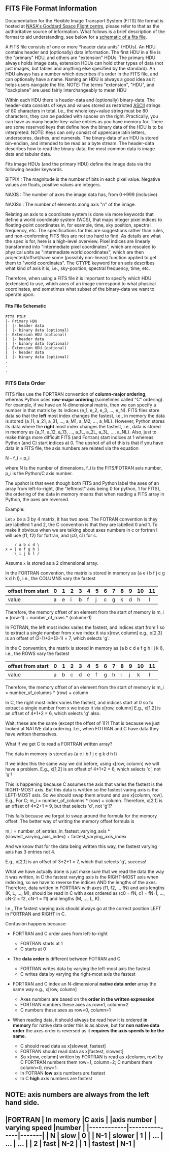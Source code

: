 
## FITS File Format Information <a id="fits-file-format-information"></a> ##

Documentation for the Flexible Image Transport System (FITS) file format is hosted at [NASA's Goddard Space Flight centre](https://fits.gsfc.nasa.gov/fits_standard.html), please refer to that as the authoritative source of information. What follows is a brief description of the format to aid understanding, see below for a [schematic of a fits file](#fits-file-schematic).

A FITS file consists of one or more *header data units" (HDUs). An HDU contains header and (optionally) data information. The first HDU in a file is the "primary" HDU, and others are "extension" HDUs. The primary HDU always holds image data, extension HDUs can hold other types of data (not just images, but tables and anything else specified by the standard). An HDU always has a number which describes it's order in the FITS file, and can optionally have a name. Naming an HDU is always a good idea as it helps users navigate the file. NOTE: The terms "extension", "HDU", and "backplane" are used fairly interchangeably to mean HDU

Within each HDU there is header-data and (optionally) binary-data. The header-data consists of keys and values stored as restricted [ASCII](https://en.wikipedia.org/wiki/ASCII) strings of 80 characters in total. I.e., the whole key+value string must be 80 characters, they can be padded with spaces on the right. Practically, you can have as many header key-value entries as you have memory for. There are some reserved keys that define how the binary data of the HDU is to be interpreted. NOTE: Keys can only consist of uppercase latin letters, underscores, dashes, and numerals. The binary-data of an HDU is stored bin-endian, and intended to be read as a byte stream. The header-data describes how to read the binary-data, the most common data is image data and tabular data.

Fits image HDUs (and the primary HDU) define the image data via the following header keywords.

BITPIX
: The magnitude is the number of bits in each pixel value. Negative values are floats, positive values are integers.

NAXIS
: The number of axes the image data has, from 0->999 (inclusive).

NAXISn
: The number of elements along axis "n" of the image.

Relating an axis to a coordinate system is done via more keywords that define a world coordinate system (WCS), that maps integer pixel indices to floating-point coordinates in, for example, time, sky position, spectral frequency, etc. The specifications for this are suggestions rather than rules, and non-conforming FITS files are not too hard to find. As details are what the spec is for, here is a high-level overview. Pixel indices are linearly transformed into "intermediate pixel coordinates", which are rescaled to physical units as "intermediate world coordinates", which are then projected/offset/have some (possibly non-linear) function applied to get them to "world coordinates". The CTYPE keyword for an axis describes what kind of axis it is, i.e., sky-position, spectral frequency, time, etc.

Therefore, when using a FITS file it is important to specify which HDU (extension) to use, which axes of an image correspond to what physical coordinates, and sometimes what subset of the binary-data we want to operate upon.

#### Fits File Schematic <a id="fits-file-schematic"></a> ####
```
FITS FILE
|- Primary HDU
|  |- header data
|  |- binary data (optional)
|- Extension HDU (optional)
|  |- header data
|  |- binary data (optional)
|- Extension HDU (optional)
|  |- header data
|  |- binary data (optional)
.
.
.
```

### FITS Data Order <a id="fits-data-order"></a> ###

FITS files use the FORTRAN convention of **column-major ordering**, whereas Python uses **row-major ordering** (sometimes called "C" ordering). For example, if we have an N-dimensional matrix, then we can specify a number in that matrix by its indices (e_1, e_2, e_3, ..., e_N). FITS files store data so that the **left** most index changes the fastest, i.e., in memory the data is stored {a_11, a_21, a_31, ..., a_M1, a_M2, ..., a_ML}. However, Python stores its data where the **right** most index changes the fastest, i.e., data is stored in memory as {a_11, a_12, a_13, ..., a_1L, a_2L, a_3L, ..., a_NL}. Also, just to make things more difficult FITS (and Fortran) start indices at 1 whereas Python (and C) start indices at 0. The upshot of all of this is that if you have data in a FITS file, the axis numbers are related via the equation 

N - f_i = p_i

where N is the number of dimensions, f_i is the FITS/FOTRAN axis number, p_i is the Python/C axis number.

The upshot is that even though both FITS and Python label the axes of an array from left-to-right, (the "leftmost" axis being 0 for python, 1 for FITS), the ordering of the data in memory means that when reading a FITS array in Python, the axes are reversed.

Example:


Let `x` be a 3 by 4 matrix, it has two axes.
The FOTRAN convention is they are labelled 1 and 2,
the C convention is that they are labelled 0 and 1.
To make it obvious when we are talking about axes numbers
in c or fortran I will use (f1, f2) for fortran, and
(c0, c1) for c.

```
    / a b c d \
x = | e f g h |
    \ i j k l /
```

Assume `x` is stored as a 2 dimensional array.

In the FORTRAN convention, the matrix is stored in memory as
{a e i b f j c g k d h l}, i.e., the COLUMNS vary the fastest

|offset from start | 0| 1| 2| 3| 4| 5| 6| 7| 8| 9|10|11|
|------------------|--|--|--|--|--|--|--|--|--|--|--|--|
|value             | a| e| i| b| f| j| c| g| k| d| h| l|

Therefore, the memory offset of an element from the start of
memory is 
m_i = (row-1) + number_of_rows * (column-1)

In FOTRAN, the left most index varies the fastest, and indices
start from 1 so to extract a single number from x we index it via
x[row, column]
e.g., x[2,3] is an offset of (2-1)+3*(3-1) = 7, which selects 'g'.

In the C convention, the matrix is stored in memory as
{a b c d e f g h i j k l}, i.e., the ROWS vary the fastest

|offset from start | 0| 1| 2| 3| 4| 5| 6| 7| 8| 9|10|11|
|------------------|--|--|--|--|--|--|--|--|--|--|--|--|
|value             | a| b| c| d| e| f| g| h| i| j| k| l|

Therefore, the memory offset of an element from the start of
memory is 
m_i = number_of_columns * (row) + column

In C, the right most index varies the fastest, and indices
start at 0 so to extract a single number from x we index it via
x[row, column]
E.g., x[1,2] is an offset of 4*1+2 = 6, which selects 'g' also.

Wait, these are the same (except the offset of 1)?! That is because
we just looked at NATIVE data ordering. I.e., when FOTRAN and C have
data they have written themselves.

What if we get C to read a FORTRAN written array?

The data in memory is stored as
{a e i b f j c g k d h l}

If we index this the same way we did before, using x[row, column]
we will have a problem.
E.g., x[1,2] is an offset of 4*1+2 = 6, which selects 'c', not 'g'!

This is happening because C assumes the axis that varies the fastest
is the RIGHT-MOST axis. But this data is written so the fastest
varing axis is the LEFT-MOST axis. So we should swap them around
and use x[column, row].
E.g., 
For C; m_i = number_of_columns * (row) + column. Therefore,
x[2,1] is an offset of 4*2+1 = 9, but that selects 'd', not 'g'!?

This fails because we forgot to swap around the formula for the
memory offset. The better way of writing the memory offset formula
is

m_i = number_of_entries_in_fastest_varying_axis * (slowest_varying_axis_index) 
	  + fastest_varying_axis_index

And we know that for the data being written this way, the fastest
varying axis has 3 entries not 4.

E.g., x[2,1] is an offset of 3*2+1 = 7, which that selects 'g', success!

What we have actually done is just make sure that we read the data
the way it was written, in C the fastest varying axis is the RIGHT-MOST
axis when indexing, so we have to reverse the indices AND the lengths
of the axes. Therefore, data written in FORTRAN with axes (f1, f2, ... fN) and
axis lengths (K, L, ..., M), should be read in C with axes ordered as
(c0 = fN, c1 = fN-1, ..., cN-2 = f2, cN-1 = f1) and lengths (M, ..., L, K).

I.e., The fastest varying axis should always go at the correct position
LEFT in FORTRAN and RIGHT in C.

Confusion happens because:

* FORTRAN and C order axes from left-to-right
  - FORTRAN starts at 1
  - C starts at 0

* The **data order** is different between FOTRAN and C
  - FORTRAN writes data by varying the left-most axis the fastest
  - C writes data by varying the right-most axis the fastest
  
* FORTRAN and C index an N-dimensional **native data order** array the
  same way e.g., x[row, column]
  - Axes numbers are based on the **order in the written expression**
  - FORTRAN numbers these axes as row=1, column=2
  - C numbers these axes as row=0, column=1

* When reading data, it should always be read how it is ordered **in memory**
  for native data order this is as above, but for **non native data order**
  the axes order is reversed as it **requires the axis speeds to be the same**.
  - C should read data as x[slowest, fastest]
  - FORTRAN should read data as x[fastest, slowest]
  - So x[row, column] written by FORTRAN is read as x[column, row] by C
	FORTRAN numbers them row=1, column=2; C numbers them column=0, row=1.
  - In FOTRAN **low** axis numbers are fastest
  - In C **high** axis numbers are fastest


NOTE: axis numbers are always from the left hand side.
--------------------------------------
|FORTRAN     | In memory     |C axis |
|axis number | varying speed |number |
|------------|---------------|-------|
|     N      |   slow        |   0   |
|    N-1     |   slower      |   1   |
|    ...     |   ...         |  ...  |
|     2      |   fast        |  N-2  |
|     1      |   fastest     |  N-1  |
--------------------------------------







